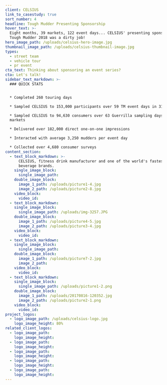 ```yaml
---
client: CELSIUS
link_to_casestudy: true
sort_number: 4
headline: Tough Mudder Presenting Sponsorship
hover_text: >-
  Eight months, 39 markets, 122 event days... CELSIUS' presenting sponsorship of
  Tough Mudder 2018 was a dirty job!
hero_image_path: /uploads/celsius-hero-image.jpg
thumbnail_image_path: /uploads/celsius-thumbnail-image.jpg
types:
  - street team
  - vehicle tour
  - pr event
cta_text: Thinking about sponsoring an event series?
cta: Let's talk!
sidebar_text_markdown: >-
  ### QUICK STATS


  * Completed 260 touring days

  * Sampled CELSIUS to 153,000 participants over 59 TM event days in 31 markets

  * Sampled CELSIUS to 94,630 consumers over 63 Guerrilla sampling days in 8
  markets

  * Delivered over 182,000 direct one-on-one impressions

  * Interacted with average 3,250 mudders per event day

  * Collected over 4,680 consumer surveys
content_section:
  - text_block_markdown: >-
      CELSIUS, fitness drink manufacturer and one of the world's fastest growing
      beverage brands.
    single_image_block:
      single_image_path:
    double_image_block:
      image_1_path: /uploads/picture1-4.jpg
      image_2_path: /uploads/picture2-8.jpg
    video_block:
      video_id:
  - text_block_markdown:
    single_image_block:
      single_image_path: /uploads/img-3257.JPG
    double_image_block:
      image_1_path: /uploads/picture4-5.jpg
      image_2_path: /uploads/picture3-4.jpg
    video_block:
      video_id:
  - text_block_markdown:
    single_image_block:
      single_image_path:
    double_image_block:
      image_1_path: /uploads/picture7-2.jpg
      image_2_path:
    video_block:
      video_id:
  - text_block_markdown:
    single_image_block:
      single_image_path: /uploads/picture1-2.png
    double_image_block:
      image_1_path: /uploads/20170816-120352.jpg
      image_2_path: /uploads/picture2-1.png
    video_block:
      video_id:
project_logos:
  - logo_image_path: /uploads/celsius-logo.jpg
    logo_image_height: 80%
related_client_logos:
  - logo_image_path:
    logo_image_height:
  - logo_image_path:
    logo_image_height:
  - logo_image_path:
    logo_image_height:
  - logo_image_path:
    logo_image_height:
  - logo_image_path:
    logo_image_height:
---
```

